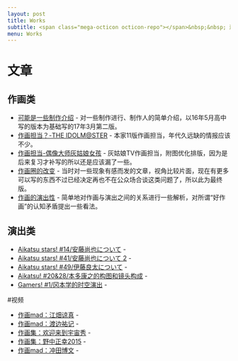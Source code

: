 ```yaml
---
layout: post
title: Works
subtitle: <span class="mega-octicon octicon-repo"></span>&nbsp;&nbsp; 过去的文章、视频存档
menu: Works
---
```


# 文章

## 作画类
- [可能是一些制作介绍](https://bgm.tv/blog/273015) - 对一些制作进行、制作人的简单介绍，以16年5月高中写的版本为基础写的17年3月第二版。
- [作画担当？-THE IDOLM@STER](https://bgm.tv/blog/273188) - 本家11版作画担当，年代久远缺的情报应该不少。
- [作画担当-偶像大师灰姑娘女孩](https://bgm.tv/blog/273273) - 灰姑娘TV作画担当，附图优化排版，因为是后来复习才补写的所以还是应该漏了一些。
- [作画圈的改变](http://visland.hatenablog.com/entry/2017/06/13/163747) - 当时对一些现象有感而发的文章，视角比较片面，现在有更多可以写的东西不过已经决定再也不在公众场合谈这类问题了，所以此为最终版。
- [作画的演出性](http://visland.hatenablog.com/entry/2017/10/08/184651) - 简单地对作画与演出之间的关系进行一些解析，对所谓“好作画”的认知矛盾提出一些看法。

## 演出类
- [Aikatsu stars! #14/安藤尚也について](http://weibo.com/ttarticle/p/show?id=2309404012001721461656&mod=zwenzhang) - 
- [Aikatsu stars! #41/安藤尚也について 2](http://weibo.com/ttarticle/p/show?id=2309404069934731808504&mod=zwenzhang) - 
- [Aikatsu stars! #49/伊藤良太について](http://weibo.com/ttarticle/p/show?id=2309404088903781988610) - 
- [Aikatsu! #20&28/本多康之的构图和镜头构成](http://www.anitama.cn/article/8df485c71f9c48f5) - 
- [Gamers! #1/冈本学的时空演出](http://www.anitama.cn/article/d4961da210c93013) - 

#视频
- [作画mad：江畑谅真](http://www.anitama.cn/article/7f2fa384cdb28abe) - 
- [作画mad：渡边祐记](http://www.anitama.cn/article/67db75097a212971) - 
- [作画集：欢迎来到宇宙秀](http://www.anitama.cn/article/cdf8a40664b7efcb) - 
- [作画集：野中正幸2015](http://www.bilibili.com/video/av3718663) - 
- [作画mad：冲田博文](http://www.anitama.cn/article/1a7753e8883f2ad6) - 
